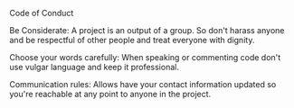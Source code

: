 Code of Conduct

Be Considerate: A project is an output of a group. So don't harass anyone and be respectful of other people and treat everyone with dignity.

Choose your words carefully: When speaking or commenting code don't use vulgar language and keep it professional.

Communication rules: Allows have your contact information updated so you're reachable at any point to anyone in the project. 
